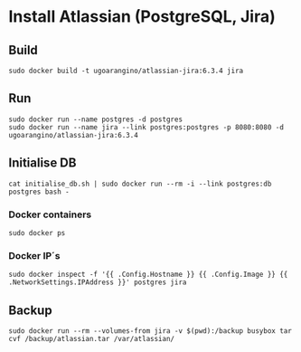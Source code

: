 # Install Atlassian (PostgreSQL, Jira)

## Build
	sudo docker build -t ugoarangino/atlassian-jira:6.3.4 jira

## Run
	sudo docker run --name postgres -d postgres
	sudo docker run --name jira --link postgres:postgres -p 8080:8080 -d ugoarangino/atlassian-jira:6.3.4

## Initialise DB
	cat initialise_db.sh | sudo docker run --rm -i --link postgres:db postgres bash -

### Docker containers
	sudo docker ps

### Docker IP´s
	sudo docker inspect -f '{{ .Config.Hostname }} {{ .Config.Image }} {{ .NetworkSettings.IPAddress }}' postgres jira

## Backup
	sudo docker run --rm --volumes-from jira -v $(pwd):/backup busybox tar cvf /backup/atlassian.tar /var/atlassian/
